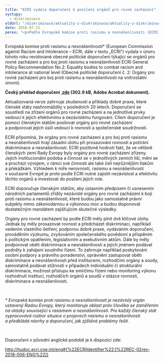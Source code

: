 ```yaml
---
title: "ECRI vydala doporučení k posílení orgánů pro rovné zacházení"
vystupy:
  - diskriminace
oldUrl: "/diskriminace/aktuality-z-diskriminace/aktuality-z-diskriminace-2018/ecri-vydala-doporuceni-k-posileni-organu-pro-rovne-zachazeni/"
date: 2018-07-31
perex: "<p>Podle Evropské komise proti rasismu a nesnášenlivosti (ECRI) je třeba posílit nezávislost a efektivitu orgánů pro rovné zacházení.</p>"
---
```


<!-- imported from the old website -->

<p>Evropská komise proti rasismu a nesnášenlivosti* (European Commission against Racism and Intolerance – ECRI, dále v textu „ECRI“) vydala v únoru tohoto roku revidované obecné politické doporučení týkající se orgánů pro rovné zacházení a pro boj proti rasismu a nesnášenlivosti ECRI General Policy Recommendation No.2: Equality bodies to combat racism and intolerance at national level (Obecné politické doporučení č. 2: Orgány pro rovné zacházení pro boj proti rasismu a nesnášenlivosti na vnitrostátní úrovni).</p><p><b>Český překlad doporučení <a title="Otevření do nového okna" href="/uploads-import/DISKRIMINACE/Knihovna/Standardy_ECRI.pdf" target="_blank"> zde</a> (302.9 kB, Adobe Acrobat dokument).</b></p> <p>Aktualizovaná verze zahrnuje zkušenosti a příklady dobré praxe, které členské státy nashromáždily v posledních 20 letech. Doporučení se soustředí na zřízení orgánů pro rovné zacházení a na jednotlivé prvky vedoucí k jejich efektivnímu a nezávislému fungování. Cílem doporučení je pomoci členským státům posilovat orgány pro rovné zacházení a podporovat jejich úsilí vedoucí k rovnosti a společenské soudržnosti.</p> <p>ECRI připomíná, že orgány pro rovné zacházení a pro boj proti rasismu a nesnášenlivosti hrají zásadní úlohu při prosazování rovnosti a potírání diskriminace a nesnášenlivosti. ECRI pozitivně hodnotí fakt, že ve většině členských zemí Rady Evropy byly orgány pro rovné zacházení zřízeny. Jejich institucionální podoba a činnost se v jednotlivých zemích liší, mění se a prochází vývojem, v rámci své činnosti ale také čelí nejrůznějším tlakům a překážkám. Vzhledem k míře nerovností, rasismu a nesnášenlivosti v současné Evropě je proto podle ECRI nutné zajistit nezávislost a efektivitu těchto orgánů a investovat do posílení jejich role. </p> <p>ECRI doporučuje členským státům, aby ústavním předpisem či usnesením národních parlamentů zřídily nezávislé orgány pro rovné zacházení k boji proti rasismu a nesnášenlivosti, které budou jako samostatné právní subjekty mimo zákonodárnou a výkonnou moc a budou disponovat dostatečným mandátem zajišťujícím skutečné výsledky. </p> <p>Orgány pro rovné zacházení by podle ECRI měly plnit dvě klíčové úlohy. Jednak by měly prosazovat rovnost a předcházet diskriminaci, například vedením vlastního šetření, podporou dobré praxe, vydáváním doporučení, prováděním výzkumu, zvyšováním společenského povědomí a přispěním k politickým opatřením, legislativním a exekutivním aktům. Dále by měly podporovat oběti diskriminace a nesnášenlivosti a jejich jménem podávat podněty k zahájení soudního řízení. To zahrnuje například poskytování osobní podpory a právního poradenství, oprávnění zastupovat oběti diskriminace a nesnášenlivosti před institucemi, rozhodčími orgány a soudy, samostatně podávat stížnosti v případech individuální či strukturální diskriminace, možnost přístupu ke smírčímu řízení nebo monitoring výkonu rozhodnutí institucí, rozhodčích orgánů a soudů v otázce rovnosti, diskriminace a nesnášenlivosti.</p><p></p> <p> </p> <p><i>* Evropská komise proti rasismu a nesnášenlivosti je nezávislý orgán ustavený Radou Evropy, který monitoruje oblast práv člověka se zaměřením na otázky související s rasismem a nesnášenlivostí. Pro každý členský stát vypracovává rozbor situace o projevech rasismu a nesnášenlivosti a předkládá návrhy a doporučení, jak zjištěné problémy řešit.</i></p> <p> </p> <p>Doporučení v původní anglické podobě je k dispozici zde:</p> <a title="Otevření do nového okna" href="http://hudoc.ecri.coe.int/eng#{%22ECRIIdentifier%22:[%22REC-02rev-2018-006-ENG%22]}" target="_blank">http://hudoc.ecri.coe.int/eng#{%22ECRIIdentifier%22:[%22REC-02rev-2018-006-ENG%22]}</a> 
